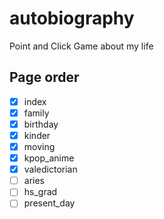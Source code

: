 # autobiography

Point and Click Game about my life

## Page order

- [x] index
- [x] family
- [x] birthday
- [x] kinder
- [x] moving
- [x] kpop_anime
- [x] valedictorian
- [ ] aries
- [ ] hs_grad
- [ ] present_day
